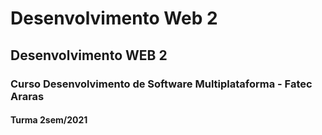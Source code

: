 # Desenvolvimento Web 2

## Desenvolvimento WEB 2 

### Curso Desenvolvimento de Software Multiplataforma - Fatec Araras


 #### Turma 2sem/2021